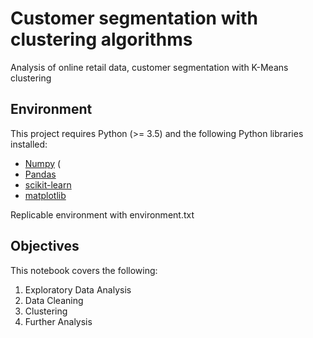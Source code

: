 # Customer segmentation with clustering algorithms
Analysis of online retail data, customer segmentation with K-Means clustering

## Environment
This project requires Python (>= 3.5) and the following Python libraries installed: 
- [Numpy](https://pypi.org/project/numpy/) (
- [Pandas](https://pandas.pydata.org/getpandas.html)
- [scikit-learn](https://scikit-learn.org/stable/install.html)
- [matplotlib](https://matplotlib.org/)

Replicable environment with environment.txt

## Objectives
This notebook covers the following: 
1. Exploratory Data Analysis
2. Data Cleaning
3. Clustering
4. Further Analysis
